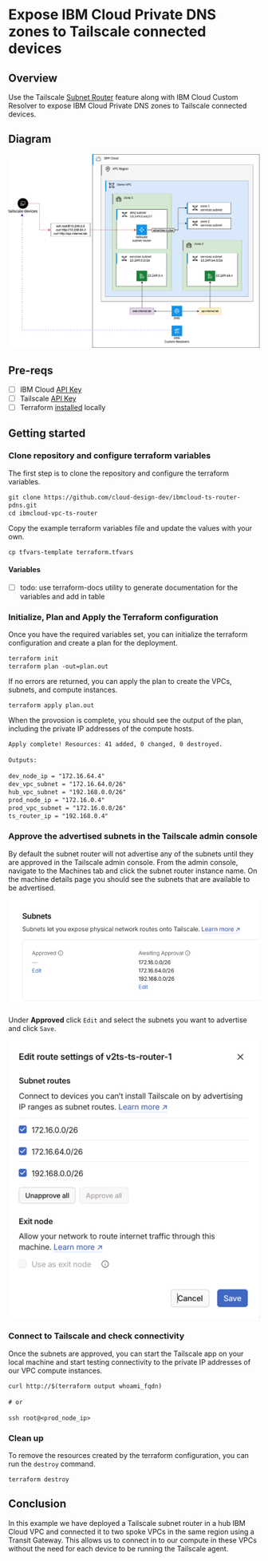 # Expose IBM Cloud Private DNS zones to Tailscale connected devices

## Overview

Use the Tailscale [Subnet Router](https://tailscale.com/kb/1019/subnets) feature along with IBM Cloud Custom Resolver to expose IBM Cloud Private DNS zones to Tailscale connected devices.

## Diagram

![Diagram of Tailscale deployment](./images/tailscale-pdns-vpc.png)

## Pre-reqs

- [ ] IBM Cloud [API Key](https://cloud.ibm.com/docs/account?topic=account-userapikey&interface=ui#create_user_key)
- [ ] Tailscale [API Key](https://login.tailscale.com/admin/settings/keys)
- [ ] Terraform [installed](https://developer.hashicorp.com/terraform/install) locally

## Getting started

### Clone repository and configure terraform variables

The first step is to clone the repository and configure the terraform variables.

```shell
git clone https://github.com/cloud-design-dev/ibmcloud-ts-router-pdns.git
cd ibmcloud-vpc-ts-router
```

Copy the example terraform variables file and update the values with your own.

```shell
cp tfvars-template terraform.tfvars
```

#### Variables 

 - [ ] todo: use terraform-docs utility to generate documentation for the variables and add in table 

### Initialize, Plan and Apply the Terraform configuration

Once you have the required variables set, you can initialize the terraform configuration and create a plan for the deployment.

```shell
terraform init
terraform plan -out=plan.out
```

If no errors are returned, you can apply the plan to create the VPCs, subnets, and compute instances.

```shell
terraform apply plan.out
```

When the provosion is complete, you should see the output of the plan, including the private IP addresses of the compute hosts.

```shell
Apply complete! Resources: 41 added, 0 changed, 0 destroyed.

Outputs:

dev_node_ip = "172.16.64.4"
dev_vpc_subnet = "172.16.64.0/26"
hub_vpc_subnet = "192.168.0.0/26"
prod_node_ip = "172.16.0.4"
prod_vpc_subnet = "172.16.0.0/26"
ts_router_ip = "192.168.0.4"
```

### Approve the advertised subnets in the Tailscale admin console

By default the subnet router will not advertise any of the subnets until they are approved in the Tailscale admin console. From the admin console, navigate to the Machines tab and click the subnet router instance name. On the machine details page you should see the subnets that are available to be advertised.

![Subnets awaiting advertisement approval](./images/awaiting-approval-subnets.png)

Under **Approved** click `Edit` and select the subnets you want to advertise and click `Save`.

![Approving the subnets](./images/subnet-approve.png)

### Connect to Tailscale and check connectivity

Once the subnets are approved, you can start the Tailscale app on your local machine and start testing connectivity to the private IP addresses of our VPC compute instances.

```shell
curl http://$(terraform output whoami_fqdn)

# or

ssh root@<prod_node_ip>
```

### Clean up

To remove the resources created by the terraform configuration, you can run the `destroy` command.

```shell
terraform destroy
```

## Conclusion

In this example we have deployed a Tailscale subnet router in a hub IBM Cloud VPC and connected it to two spoke VPCs in the same region using a Transit Gateway. This allows us to connect in to our compute in these VPCs without the need for each device to be running the Tailscale agent.
